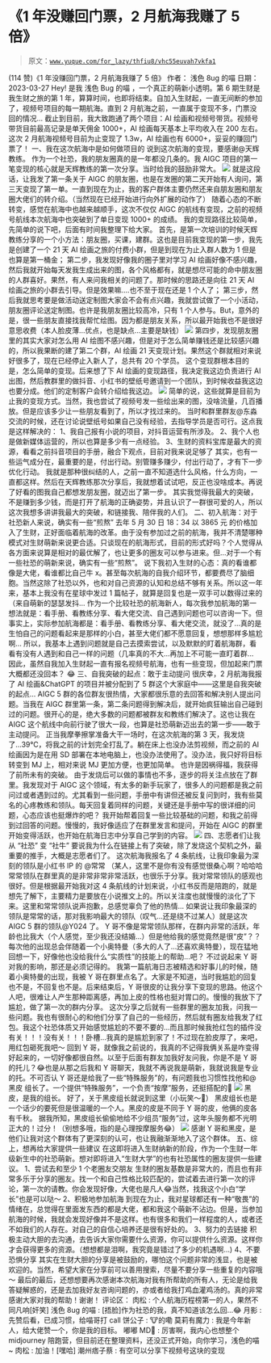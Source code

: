 # 《1 年没赚回门票，2 月航海我赚了 5 倍》

> 原文：[`www.yuque.com/for_lazy/thfiu8/vhc55euvah7vkfa1`](https://www.yuque.com/for_lazy/thfiu8/vhc55euvah7vkfa1)

<ne-h2 id="25790433" data-lake-id="25790433"><ne-heading-ext><ne-heading-anchor></ne-heading-anchor><ne-heading-fold></ne-heading-fold></ne-heading-ext><ne-heading-content><ne-text id="u3530a10b">(114 赞)《1 年没赚回门票，2 月航海我赚了 5 倍》</ne-text></ne-heading-content></ne-h2> <ne-p id="u81280668" data-lake-id="u81280668"><ne-text id="uf8c1eef3">作者： 浅色 8ug 的喵</ne-text></ne-p> <ne-p id="uee626a7b" data-lake-id="uee626a7b"><ne-text id="u98dcce4e">日期：2023-03-27</ne-text></ne-p> <ne-p id="u26553fc2" data-lake-id="u26553fc2"><ne-text id="u9952e6cb">Hey! 是我 浅色 Bug 的喵 ，一个真正的萌新小透明。第 6 期生财是我生财之旅的第 1 年，算算时间，也即将结束。自加入生财起，一直无间断的参加了，视频号项目的每一期航海。直到 2 月航海之前，一直属于变现不多，门票没回的情况...</ne-text></ne-p> <ne-p id="ubf321edf" data-lake-id="ubf321edf"><ne-text id="ubb613fa3">截止到目前，我大致跑通了两个项目：AI 绘画和视频号带货。视频号带货目前最高记录是单天佣金 1000+，AI 绘画每天基本上平均收入在 200 左右。这次 2 月航海视频号目前为止变现了 1.3w，AI 绘画也有 6000+，妥妥的赚回门票了！</ne-text></ne-p> <ne-h2 id="38211230" data-lake-id="38211230"><ne-heading-ext><ne-heading-anchor></ne-heading-anchor><ne-heading-fold></ne-heading-fold></ne-heading-ext><ne-heading-content><ne-text id="ua52e57c2">一、我在这次航海中是如何做项目的</ne-text></ne-heading-content></ne-h2> <ne-p id="ue19bd993" data-lake-id="ue19bd993"><ne-text id="u7c12e625">说到这次航海的变现，要感谢@天辉 教练。</ne-text></ne-p> <ne-p id="u99860100" data-lake-id="u99860100"><ne-text id="u078c4b25">作为一个社恐，我的朋友圈真的是一年都没几条的。我 AIGC 项目的第一笔变现的核心就是天辉教练的第一次分享。当时给我的鼓励非常大。</ne-text></ne-p> <ne-p id="u7c513590" data-lake-id="u7c513590"><ne-card data-card-name="image" data-card-type="inline" id="D0ePd" data-event-boundary="card">![](img/cc1f7da11f7fabdd1726d70603cf5d30.png)  <ne-p id="ub491f050" data-lake-id="ub491f050"><ne-text id="ud0c9650c">就是这段话，让我发了第一条关于 AIGC 的朋友圈，也是在发圈的第二天开始有人询问，第三天变现了第一单。一直到现在为止，我的客户群体主要仍然还来自朋友圈和朋友圈大佬们的转介绍。（当然现在已经开始进行向外扩展的动作了）</ne-text></ne-p> <ne-p id="u04ce96f2" data-lake-id="u04ce96f2"><ne-text id="uac6eafbd">随着心态的不断转变，感觉在航海中也越来越顺手，这次不仅仅 AIGC 的航线有变现，之前的视频号航线本次航海中也突破到了单日变现 1000+ 的成绩。</ne-text></ne-p> <ne-p id="u99e62e69" data-lake-id="u99e62e69"><ne-text id="u0261d5ef">我的变现路径比较简单，先简单的说下吧，后面有时间我整理下给大家。</ne-text></ne-p> <ne-p id="u42e4b694" data-lake-id="u42e4b694"><ne-text id="u3f4fc058">首先，是第一次培训的时候天辉教练分享的一个小方法：朋友圈，买课，建群。这也是目前我变现的第一步，我先是创建了一个 21 天 AI 绘画之旅的付费小群，但是到现在为止入群人数为 1 但是也算是第一桶金；</ne-text></ne-p> <ne-p id="u11e2382e" data-lake-id="u11e2382e"><ne-text id="u4b474c7b">第二步，我发现好像我的圈子里对学习 AI 绘画好像不感兴趣，然后我就开始每天发我生成出来的图，各个风格都有，就是想尽可能的命中朋友圈的人群喜好。果然，有人来问我相关的问题了。那时候的思路还是向往 21 天 AI 绘画之旅的小群去引导。但是效果嘛....也不至于现在还是 1 个人了；</ne-text></ne-p> <ne-p id="ue9ebe612" data-lake-id="ue9ebe612"><ne-text id="u6a074d51">第三步，然后我就思考要是做活动送定制图大家会不会有点兴趣，我就尝试做了一个小活动，朋友圈评论送定制图。也许是我朋友圈比较高冷，只有 1 个人参与。But，意外的是，很一些朋友直接找我帮忙绘图。因为都是朋友关系，所以最开始我也不是很好意思收费（本人脸皮薄...优点，也是缺点...主要是缺钱）</ne-text></ne-p> <ne-p id="ufcf8b138" data-lake-id="ufcf8b138"><ne-card data-card-name="image" data-card-type="inline" id="XM2OS" data-event-boundary="card">![](img/3ece67327d903725feabb77d60bdd040.png)  <ne-p id="u89f38b85" data-lake-id="u89f38b85"><ne-text id="u4ce79ac5">第四步，发现朋友圈里的其实大家对怎么用 AI 绘图不感兴趣，但是对于怎么简单赚钱还是比较感兴趣的，所以我果断的建了第二个群，AI 绘画 21 天变现计划。果然这个群就相对来说好很多了，现在已经停止入新人了，总共有 20 个学员。</ne-text></ne-p> <ne-p id="ub3557371" data-lake-id="ub3557371"><ne-text id="u32c820b8">这个变现群根本目的是，怎么简单的变现。后来想了下 AI 绘画的变现路径，我决定我这边负责进行 AI 出图，然后教群里的做抖音、小红书的壁纸号邀请到一个团队，到时候收益我这边也要分成。他们的定制客户会转介绍给我这边。</ne-text></ne-p> <ne-p id="ucc8957ed" data-lake-id="ucc8957ed"><ne-card data-card-name="image" data-card-type="inline" id="FiAZI" data-event-boundary="card">![](img/a4f3aff9d0302bd193505e788358e61f.png)  <ne-p id="u524ff422" data-lake-id="u524ff422"><ne-text id="u632d4297">简单的说，这些就算是目前为止我的变现方式。当然，我也尝试了视频号发一些绘出来的图，没啥流量，几百播放。但是应该多少让一些朋友看到了，所以才找过来的。</ne-text></ne-p> <ne-p id="u6ca4c733" data-lake-id="u6ca4c733"><ne-text id="u7e3c10a4">当时和群里群友@东淼 交流的时候，还在讨论说壁纸号如果自己没有经验，去指导学员是否可行。这点我是这样解决的：</ne-text></ne-p> <ne-p id="u7c036d72" data-lake-id="u7c036d72"><ne-text id="u959c5558">1、我自己报有小说的项目，对抖音运营有所涉及。</ne-text></ne-p> <ne-p id="u853c401a" data-lake-id="u853c401a"><ne-text id="u96da09ef">2、我个人也是做新媒体运营的，所以也算是多少有一点经验。</ne-text></ne-p> <ne-p id="ua68c03f7" data-lake-id="ua68c03f7"><ne-text id="ua6578b89">3、生财的资料宝库是最大的资源，看看之前抖音项目的手册，融合下观点，目前对我来说足够了</ne-text></ne-p> <ne-p id="u6264abe9" data-lake-id="u6264abe9"><ne-text id="uf2391ed2">其实，也有一些运气成分在，最重要的是，付出行动。别管赚多赚少，付出行动了，才有下一步优化行动。</ne-text></ne-p> <ne-p id="uf4ca667a" data-lake-id="uf4ca667a"><ne-text id="u8b551000">我就是那种很纠结的人，之前一直不知道选什么风格，什么方向，一直都这样。然后在天辉教练那次分享后，我就想着试试吧，反正也没啥成本。再说了好看的图我自己都想发朋友圈，就迈出了第一步。</ne-text></ne-p> <ne-hole id="udb83426b" data-lake-id="udb83426b"><ne-card data-card-name="hr" data-card-type="block" id="X8G5E" data-event-boundary="card"><ne-p id="u0c9cf1c5" data-lake-id="u0c9cf1c5"><ne-text id="ud454b94c">其实我觉得我最大的突破，不是赚到多少钱，而是打开了航海的正确姿势，并且认识了一群很可爱的人，所以这次我想多讲讲我最大的突破，和链接我、陪伴我的人们。</ne-text></ne-p> <ne-h2 id="2c870350" data-lake-id="2c870350"><ne-heading-ext><ne-heading-anchor></ne-heading-anchor><ne-heading-fold></ne-heading-fold></ne-heading-ext><ne-heading-content><ne-text id="u7bed561e">二、初入航海：对于社恐新人来说，确实有一些“煎熬”</ne-text></ne-heading-content></ne-h2> <ne-p id="u71a131c7" data-lake-id="u71a131c7"><ne-text id="u0e1b3004">去年 5 月 30 日 18：34 以 3865 元 的价格加入了生财，正好面临着航海的改革。由于没有参加过之前的航海，我并不清楚哪种模式对生财萌新来说更合适。只谈现在的航海形式，目前的形式好吗？个人觉得从各方面来说算是相对的最优解了，也让更多的圈友可以参与进来。但...对于一个有一些社恐的萌新来说，确实有一些“煎熬”。</ne-text></ne-p> <ne-p id="u77f968bf" data-lake-id="u77f968bf"><ne-text id="u92de5adc">说下我初入生财的心态：真的看谁都像是大佬，看谁都比自己牛 x。甚至每次航海的自我介绍环节，都要费尽了脑细胞。当然这除了社恐以外，也和对自己资源的认知和总结不够有关系。所以这一年来，基本上我没有在星球中发过 1 篇帖子，就算是回复也是一双手可以数得过来的（来自萌新的瑟瑟发抖...</ne-text></ne-p> <ne-p id="u853aff78" data-lake-id="u853aff78"><ne-text id="u57f34762">作为一个比较社恐的航海新人，每次我参加航海的第一想法就是：看手册、看教练分享、看大佬交流、自己遇到问题也可以咨询一下。但事实上，实际参加航海都是：看手册、看教练分享、看大佬交流，就没了...真的是生怕自己的问题看起来是那样的小白，甚至大佬们都不愿意回复，想想那样多尴尬啊...</ne-text></ne-p> <ne-p id="u6e8bc243" data-lake-id="u6e8bc243"><ne-text id="u16ec8a69">所以，</ne-text><ne-text id="uebc4c96a" ne-bold="true">我基本上遇到问题就是自己去摸索尝试，以及默默的盯着航海群，看看有没有人遇到和自己一样的问题</ne-text><ne-text id="u22680051">（几率真的不大...再加上不可能一直盯着群...</ne-text></ne-p> <ne-p id="u2f9dd396" data-lake-id="u2f9dd396"><ne-text id="udcd5fdd3">因此，虽然自我加入生财起一直有报名视频号航海，也有一些变现，但加起来门票大概都还没回本？ 😂</ne-text></ne-p> <ne-h2 id="3fac1488" data-lake-id="3fac1488"><ne-heading-ext><ne-heading-anchor></ne-heading-anchor><ne-heading-fold></ne-heading-fold></ne-heading-ext><ne-heading-content><ne-text id="uf58aba4e">三、自我突破的起点：敢于主动提问</ne-text></ne-heading-content></ne-h2> <ne-p id="uc59e273c" data-lake-id="uc59e273c"><ne-text id="uad87eb53">很庆幸，2 月航海我报了 AI 绘画&ChatGPT 的项目并被分配到了 5 群这个大家庭中——这里是自我突破的起点...</ne-text></ne-p> <ne-p id="u56a589d6" data-lake-id="u56a589d6"><ne-text id="u4db5fa9e">AIGC 5 群的各位群友很热情，大家都很乐意的去回答和解决别人提出问题。</ne-text><ne-text id="u67e13f77" ne-bold="true">当我在 AIGC 群里第一条，第二条问题得到解决后，就开始疯狂输出自己碰到过的问题。</ne-text><ne-text id="ued233576">很开心的是，绝大多数的问题都被群友和教练们解决了。这也让我在 AIGC 这个航线中向前行驶了很大一段，也算是社恐萌新迈出去的第一步——敢于主动提问。</ne-text></ne-p> <ne-p id="u1fd4701b" data-lake-id="u1fd4701b"><ne-text id="u689e4dbe">正当我摩拳擦掌准备大干一场时，在这次航海的第 3 天，我发烧了...39℃，将我之前的计划完全打乱了。躺在床上也没办法剪视频，而之前的 AI 绘画因为是在用 SD 部署在本地电脑上，也没办法使用了。没办法，我只好将目标转变到 MJ 上，相对来说 MJ 更加方便，也更加简单。</ne-text></ne-p> <ne-p id="u721f5b4d" data-lake-id="u721f5b4d"><ne-text id="u841400e2">也许是因祸得福，我获得了前所未有的突破。</ne-text></ne-p> <ne-p id="udb032a42" data-lake-id="udb032a42"><ne-text id="ub0282c1a">由于发烧后可以做的事情也不多，逐步的将关注点放在了群里。我发现对于 AIGC 这个领域，有太多的新手玩家了，很多人的问题都是我之前问过或者遇到过的。尤其看到一些问题，手册中有讲但还被反复问到时，我有些莫名的心疼教练和领队。每天回复着同样的问题，关键还是手册中写的很详细的问题，心态应该也挺爆炸的吧？</ne-text></ne-p> <ne-p id="u57741064" data-lake-id="u57741064"><ne-text id="ufc417c0d">我开始帮着回复一些比较基础的问题，和我之前得到过回答的问题。慢慢的，我好像适应了在群里发言和提问，开始在 AIGC 的群里开始变得活跃，也开始在航海日志中分享自己学到的内容。</ne-text></ne-p> <ne-p id="u10bb4c91" data-lake-id="u10bb4c91"><ne-card data-card-name="image" data-card-type="inline" id="HkVMA" data-event-boundary="card">![](img/b01c25d51dbd3035c54e4f21cf1ed41b.png)  <ne-h2 id="2f20234f" data-lake-id="2f20234f"><ne-heading-ext><ne-heading-anchor></ne-heading-anchor><ne-heading-fold></ne-heading-fold></ne-heading-ext><ne-heading-content><ne-text id="uf743c097">四、志愿者们让我从 “社恐” 变 “社牛”</ne-text></ne-heading-content></ne-h2> <ne-p id="uda7a1d0a" data-lake-id="uda7a1d0a"><ne-text id="u5c210662">要说我为什么在链接上有了突破，除了发烧这个契机之外，最重要的推手，大概是志愿者们了。</ne-text></ne-p> <ne-p id="u673c7c40" data-lake-id="u673c7c40"><ne-text id="ua38ad917">这次航海我报名了 4 条航线，让我印象最为深刻的领队是小红书 IP 的 @常常 （某人，这里不是你有没有感觉很桑心啊？哈哈哈</ne-text></ne-p> <ne-p id="u321610eb" data-lake-id="u321610eb"><ne-text id="u810de7ad">常常领队在群里真的是非常非常非常活跃，也很乐于分享。我对常常领队的感观也很好。但是根据最开始我对这 4 条航线的计划来说，小红书反而是陪跑的，就是想先了解下，主要精力是要放在小说推文上的。所以关注度也就慢慢的淡化了下来。这里和常常领队说声抱歉，总感觉辜负了他的热情...</ne-text></ne-p> <ne-p id="uc4748f6f" data-lake-id="uc4748f6f"><ne-text id="ub21e90b2">如果说让我印象最深的领队是常常的话，那对我影响最大的领队（叹气...还是绕不过某人）就是这次 AIGC 5 群的领队@Y024 了。</ne-text></ne-p> <ne-p id="u2d7134b7" data-lake-id="u2d7134b7"><ne-text id="ue3e2879a">Y 哥不像是常常领队那样，在群内非常的活跃，年龄也比我大（个人感觉，至少我还没结婚...）但是他给我的感觉竟然是很“皮”？？每次他的出现总会伴随着一个小奥特曼（多大的人了...还喜欢奥特曼），现在猛地回想一下，好像他也没给我什么“实质性”的技能上的帮助...吧？</ne-text></ne-p> <ne-p id="ue9a944c8" data-lake-id="ue9a944c8"><ne-text id="u1993205b">不过说起来 Y 哥对我的影响，那还是必须记得的。</ne-text></ne-p> <ne-p id="u028f67c6" data-lake-id="u028f67c6"><ne-text id="uce036997">我第一篇航海日志被精选和好事儿的时候，随着小奥特曼的出现，我被 Y 哥在群里点名了。大家是不知道，当时我尴尬的回复也不是，不回复也不是。后来结束后，Y 哥很皮的让我分享下变现的思路。他这个人吧，很难让人产生那种距离感，再加上皮的性格也挺对胃口的。慢慢的我放下了尴尬，做了第一次的群内分享。</ne-text></ne-p> <ne-p id="u08e1c4eb" data-lake-id="u08e1c4eb"><ne-text id="ucdf7706d">这次分享之后就有一些群里的圈友加我，问我一些问题。我也有很耐心的和他们分享了自己的一些经历，然后就有圈友给我发了红包。我这个社恐体质又开始感觉尴尬的不要不要的...而且那时候我抢红包的插件没有关！！！没有关！！！卧槽...我真的是尴尬到家了！不过现在脸皮厚了，来吧，用红包砸死我吧～</ne-text></ne-p> <ne-p id="ub6be3102" data-lake-id="ub6be3102"><ne-text id="u6cd662da">回到 Y 哥，就像我之前说的，我真的不记得我俩关系是咋变得好起来的，一切好像都很自然。以至于后面有群友加我好友问我，你是不是 Y 哥的托儿？😂也是从那之后我和 Y 哥聊天，我就不再说我是萌新，我就说我是专业的托。不可否认 Y 哥还是给我了一些“特殊服务”的，有问题我也习惯性找他和@黑皮 组长了。一个提供“特殊服务”，一个负责“按摩”服务，还挺搭配的🤪</ne-text></ne-p> <ne-p id="udf72c477" data-lake-id="udf72c477"><ne-card data-card-name="image" data-card-type="inline" id="kYcst" data-event-boundary="card">![](img/a0336ade956082f857e6ba6b26f0ba07.png)  <ne-p id="u7e792fa7" data-lake-id="u7e792fa7"><ne-text id="ucb6d0b2c">黑皮，是我的组长。</ne-text></ne-p> <ne-p id="ueb9428aa" data-lake-id="ueb9428aa"><ne-text id="u54a3128b">好了，关于黑皮组长就说到这里（小玩笑～🤪）</ne-text></ne-p> <ne-p id="ua59ba159" data-lake-id="ua59ba159"><ne-text id="u161cc55b">黑皮组长也是一个话少的要死但是很温暖的一个人。黑皮的皮是不同于 Y 哥的皮，他俩的皮各有千秋。</ne-text></ne-p> <ne-p id="u0bcc9009" data-lake-id="u0bcc9009"><ne-text id="uaa4b289f">据我所知，黑皮组长偷偷地给不少组员“服务”过，这年头服务都不光明正大的！过分！（别想多哦，指的是心理按摩服务😂）</ne-text></ne-p> <ne-p id="u52a1bf0f" data-lake-id="u52a1bf0f"><ne-card data-card-name="image" data-card-type="inline" id="fJsl2" data-event-boundary="card">![](img/ce4fc4ea01ce3e423852edd8b1b892b7.png)  <ne-p id="u2dcc18e9" data-lake-id="u2dcc18e9"><ne-text id="u96f7de2d">感谢 Y 哥和黑皮，是他们让我对这个群体有了更深刻的认可，也让我融渐渐地入了这个群体。</ne-text></ne-p> <ne-h2 id="e144cfc8" data-lake-id="e144cfc8"><ne-heading-ext><ne-heading-anchor></ne-heading-anchor><ne-heading-fold></ne-heading-fold></ne-heading-ext><ne-heading-content><ne-text id="u531e3e93">五、综上，想再给大家提供一些建议</ne-text></ne-heading-content></ne-h2> <ne-p id="u2770d1b0" data-lake-id="u2770d1b0"><ne-text id="uecf7787e">在这即将进入生财纳新的阶段，作为一个生财一年级新生中的社恐萌新。想对即将进入“生财大学”的也有社恐属性的圈友提供一些建议。</ne-text></ne-p> <ne-p id="ue193b601" data-lake-id="ue193b601"><ne-text id="u1dc96953" ne-bold="true">1、尝试去和至少 1 个老圈友交朋友</ne-text></ne-p> <ne-p id="uaa966bd3" data-lake-id="uaa966bd3"><ne-text id="u651fb9be">生财的圈友基数是非常大的，而且也有非常多乐于分享的圈友。找一个和自己性格比较匹配的，尝试着去进行第一次的评论，第一次的请教。你会发现好像，大佬也是凡人😂当然，找我这个小白“学长”也是可以哒～</ne-text></ne-p> <ne-p id="u0921c20c" data-lake-id="u0921c20c"><ne-text id="u68b5593a" ne-bold="true">2、积极地参加航海</ne-text></ne-p> <ne-p id="ufcc64665" data-lake-id="ufcc64665"><ne-text id="u386939c7">到现在为止，我对星球都还有一种“敬畏”的情绪在，总觉得在里面发东西的都是大佬，都和我这个萌新不沾边。但是，当参加航海的时候，我就会发现好像并不是这样。也有很多和我们一样程度的人，或者还不如我们的人存在。对自己的自信心培养还是很有好处的。</ne-text></ne-p> <ne-p id="u0d46724b" data-lake-id="u0d46724b"><ne-text id="uf479ce72" ne-bold="true">3、努力的去链接</ne-text></ne-p> <ne-p id="u75e8f679" data-lake-id="u75e8f679"><ne-text id="u2be8c75c">积极主动大胆的去沟通，去告诉大家你需要什么资源，你可以提供什么资源。这样你才会获得更多的资源。（想想都是泪啊，我究竟是错过了多少的机遇啊...)</ne-text></ne-p> <ne-p id="uecfc689c" data-lake-id="uecfc689c"><ne-text id="ua681f324" ne-bold="true">4、不要恐惧分享</ne-text></ne-p> <ne-p id="ua91c12ac" data-lake-id="ua91c12ac"><ne-text id="u2686629f">其实在生财大胆的分享是被鼓励的，哪怕这个问题非常的浅显，也是被欢迎的。当然，希望大家在分享前可以善用搜索，尽量不要分享一些重复的内容哦～</ne-text></ne-p> <ne-p id="ucff7d5df" data-lake-id="ucff7d5df"><ne-text id="u545a318d">最后的最后，还想想要再次感谢本次航海对我有所帮助的所有人，无论是给我答疑解惑的，还是去加我好友咨询问题的，亦或者给我打鸡血灌鸡汤的。真的非常感谢大家对我的帮助！谢谢！</ne-text></ne-p> <ne-hole id="u298ca7a7" data-lake-id="u298ca7a7"><ne-card data-card-name="hr" data-card-type="block" id="yQFKa" data-event-boundary="card"><ne-p id="ud2f94b8d" data-lake-id="ud2f94b8d"><ne-text id="u684222e5">评论区：</ne-text></ne-p> <ne-p id="ubfd6ab92" data-lake-id="ubfd6ab92"><ne-text id="ua09e076d">肉松 : 个人航海历程榜第一的人，果然不同凡响[奸笑]</ne-text> <ne-text id="u7cc7394c">浅色 8ug 的喵 : [捂脸]作为社恐的我，真不知道该怎么回...😂</ne-text> <ne-text id="ubbd6c249">月影 : 先赞后看，已成习惯，给喵哥打 call</ne-text> <ne-text id="udc2b4aa5">饼公子 : 🐮的嘞</ne-text> <ne-text id="ue5ad7e76">莫莉有魔力 : 我是今年新人，给大佬赞一个，你是我的目标。</ne-text> <ne-text id="u1cf3dd97">嘟嘟 MD🔫 : 厉害啊，我内心也想整个 midjourney 陪跑营，但目前还在整理资料，还没正式开始，向你学习，浅色的喵~</ne-text> <ne-text id="u1b11f6c4">肉松 : 加油！[嘿哈]</ne-text> <ne-text id="u0ba18911">潮州痞子蔡 : 有空可以分享下视频号这块的变现</ne-text></ne-p></ne-card></ne-hole></ne-card></ne-p></ne-card></ne-p></ne-card></ne-p></ne-card></ne-hole></ne-card></ne-p></ne-card></ne-p></ne-card></ne-p>